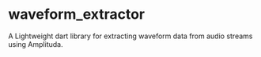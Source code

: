 # waveform_extractor
A Lightweight dart library for extracting waveform data from audio streams using Amplituda.
